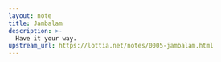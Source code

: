 ```yaml
---
layout: note
title: Jambalam
description: >-
  Have it your way.
upstream_url: https://lottia.net/notes/0005-jambalam.html
---
```

